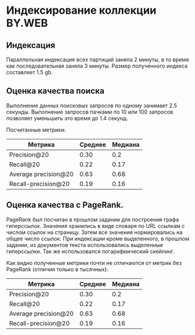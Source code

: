 # Индексирование коллекции BY.WEB

## Индексация

Параллельная индексация всех партиций заняла 2 минуты, в то время как последовательная заняла 3 минуты.
Размер полученного индекса составляет 1.5 gb.

## Оценка качества поиска

Выполнение данных поисковых запросов по одному занимает 2.5 секунды.
Выполнение запросов пачками по 10 или 100 запросов позволяет уменьшить это время до 1.4 секунд.

Посчитанные метрики:

| Метрика              | Среднее | Медиана |
|----------------------|---------|---------|
| Precision@20         | 0.30    | 0.2     |
| Recall@20            | 0.22    | 0.17    |
| Average precision@20 | 0.63    | 0.68    |
| Recall-precision@20  | 0.19    | 0.16    |


## Оценка качества с PageRank.

PageRank был посчитан в прошлом задании для построения графа гиперссылок.
Значения хранились в виде словаря по URL ссылкам с числом ссылок на страницу. 
Затем все значения нормировались на общее число ссылок.
При индексации кроме выделенного, в прошлом задании, из документов текста использовались выделенные гиперссылки.
Так же использовался логарифмический скейлинг.


Как видно полученные метрики почти не отличаются от метрик без PageRank 
(отличия только в тысячных):

| Метрика              | Среднее | Медиана |
|----------------------|---------|---------|
| Precision@20         | 0.30    | 0.2     |
| Recall@20            | 0.22    | 0.17    |
| Average precision@20 | 0.63    | 0.68    |
| Recall-precision@20  | 0.19    | 0.16    |